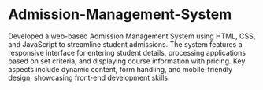 # Admission-Management-System

Developed a web-based Admission Management System using HTML, CSS, and JavaScript to streamline student admissions. The system features a responsive interface for entering student details, processing applications based on set criteria, and displaying course information with pricing. Key aspects include dynamic content, form handling, and mobile-friendly design, showcasing front-end development skills.
